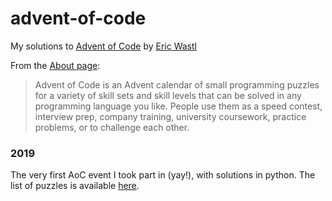 # advent-of-code
My solutions to [Advent of Code](https://adventofcode.com/) by [Eric Wastl](https://twitter.com/ericwastl)

From the [About page](https://adventofcode.com/2019/about):
>Advent of Code is an Advent calendar of small programming puzzles for a variety of skill sets and skill levels that can be solved in any programming language you like. People use them as a speed contest, interview prep, company training, university coursework, practice problems, or to challenge each other.

### 2019
The very first AoC event I took part in (yay!), with solutions in python. The list of puzzles is available [here](https://adventofcode.com/2019).
